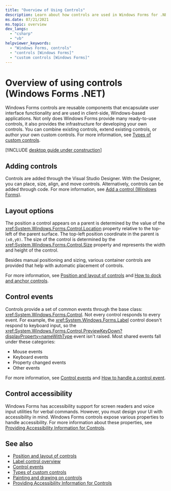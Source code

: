```yaml
---
title: "Overview of Using Controls"
description: Learn about how controls are used in Windows Forms for .NET. Controls are reusable components that provide functionality to the user. Many ready-to-use controls are provided. You can also make new controls.
ms.date: 07/21/2021
ms.topic: overview
dev_langs: 
  - "csharp"
  - "vb"
helpviewer_keywords: 
  - "Windows Forms, controls"
  - "controls [Windows Forms]"
  - "custom controls [Windows Forms]"
---
```

# Overview of using controls (Windows Forms .NET)

Windows Forms controls are reusable components that encapsulate user interface functionality and are used in client-side, Windows-based applications. Not only does Windows Forms provide many ready-to-use controls, it also provides the infrastructure for developing your own controls. You can combine existing controls, extend existing controls, or author your own custom controls. For more information, see [Types of custom controls](custom.md).

[!INCLUDE [desktop guide under construction](../../includes/desktop-guide-preview-note.md)]

## Adding controls

Controls are added through the Visual Studio Designer. With the Designer, you can place, size, align, and move controls. Alternatively, controls can be added through code. For more information, see [Add a control (Windows Forms)](how-to-add-to-a-form.md).

## Layout options

The position a control appears on a parent is determined by the value of the <xref:System.Windows.Forms.Control.Location> property relative to the top-left of the parent surface. The top-left position coordinate in the parent is `(x0,y0)`. The size of the control is determined by the <xref:System.Windows.Forms.Control.Size> property and represents the width and height of the control.

Besides manual positioning and sizing, various container controls are provided that help with automatic placement of controls.

For more information, see [Position and layout of controls](layout.md) and [How to dock and anchor controls](how-to-dock-and-anchor.md).

## Control events

Controls provide a set of common events through the base class: <xref:System.Windows.Forms.Control>. Not every control responds to every event. For example, the <xref:System.Windows.Forms.Label> control doesn't respond to keyboard input, so the <xref:System.Windows.Forms.Control.PreviewKeyDown?displayProperty=nameWithType> event isn't raised. Most shared events fall under these categories:

- Mouse events
- Keyboard events
- Property changed events
- Other events

For more information, see [Control events](events.md) and [How to handle a control event](how-to-add-an-event-handler.md).

## Control accessibility

Windows Forms has accessibility support for screen readers and voice input utilities for verbal commands. However, you must design your UI with accessibility in mind. Windows Forms controls expose various properties to handle accessibility. For more information about these properties, see [Providing Accessibility Information for Controls](provide-accessibility-information.md).

## See also

- [Position and layout of controls](layout.md)
- [Label control overview](labels.md)
- [Control events](events.md)
- [Types of custom controls](custom.md)
- [Painting and drawing on controls](custom-painting-drawing.md)
- [Providing Accessibility Information for Controls](provide-accessibility-information.md)
